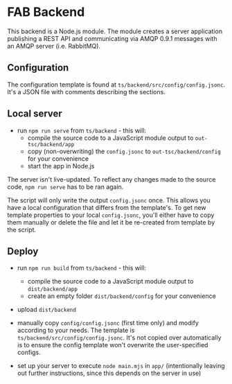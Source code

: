 # FAB Backend

This backend is a Node.js module. The module creates a server application publishing a REST API and communicating via AMQP 0.9.1 messages with an AMQP server (i.e. RabbitMQ).

## Configuration

The configuration template is found at `ts/backend/src/config/config.jsonc`. It's a JSON file with comments describing the sections.

## Local server

* run `npm run serve` from `ts/backend` - this will:
  * compile the source code to a JavaScript module output to `out-tsc/backend/app`
  * copy (non-overwriting) the `config.jsonc` to `out-tsc/backend/config` for your convenience
  * start the app in Node.js

The server isn't live-updated. To reflect any changes made to the source code, `npm run serve` has to be ran again.

The script will only write the output `config.jsonc` once. This allows you have a local configuration that differs from the template's. To get new template properties to your local `config.jsonc`, you'll either have to copy them manually or delete the file and let it be re-created from template by the script.

## Deploy

* run `npm run build` from `ts/backend` - this will:
  * compile the source code to a JavaScript module output to `dist/backend/app`
  * create an empty folder `dist/backend/config` for your convenience
* upload `dist/backend`
* manually copy `config/config.jsonc` (first time only) and modify according to your needs. The template is `ts/backend/src/config/config.jsonc`. It's not copied over automatically is to ensure the config template won't overwrite the user-specified configs.

* set up your server to execute `node main.mjs` in `app/` (intentionally leaving out further instructions, since this depends on the server in use)
